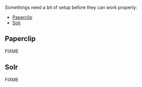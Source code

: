 Somethings need a bit of setup before they can work properly:
* [Paperclip](setting-up#paperclip)
* [Solr](setting-up#solr)

## Paperclip
FIXME

## Solr
FIXME

